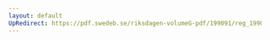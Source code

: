 ```yaml
---
layout: default
UpRedirect: https://pdf.swedeb.se/riksdagen-volumeG-pdf/199091/reg_199091/reg_199091_0339.pdf
---
```

